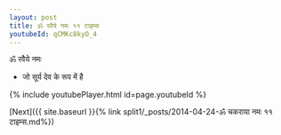 ```yaml
---
layout: post
title: ॐ रवैये नमः ११ टाइम्स
youtubeId: qCMKc8kyO_4
---
```

 
 
 ॐ रवैये नमः  
 
 -  जो सूर्य देव के रूप में है 
 
  
 
  
 
 
 
 
 
 


{% include youtubePlayer.html id=page.youtubeId %}
 
[Next]({{ site.baseurl }}{% link  split1/_posts/2014-04-24-ॐ चकराया नमः ११ टाइम्स.md%})
 
